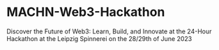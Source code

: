 # MACHN-Web3-Hackathon
Discover the Future of Web3: Learn, Build, and Innovate at the 24-Hour Hackathon at the Leipzig Spinnerei on the 28/29th of June 2023
